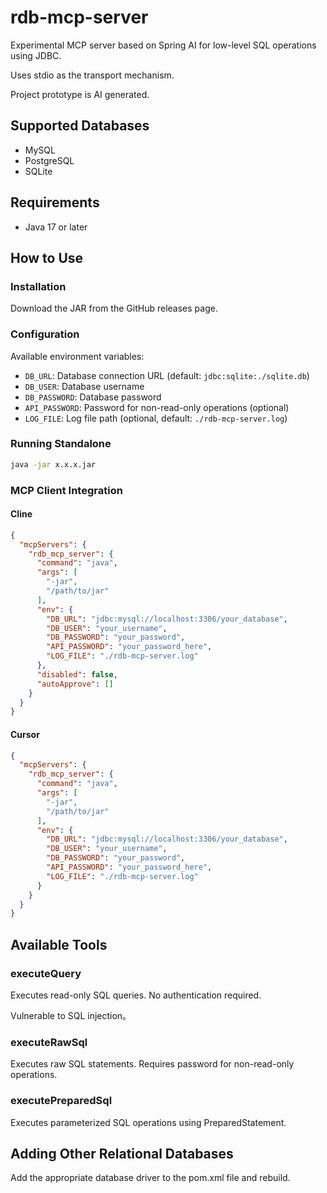 # rdb-mcp-server

Experimental MCP server based on Spring AI for low-level SQL operations using JDBC. 

Uses stdio as the transport mechanism.

Project prototype is AI generated.



## Supported Databases
- MySQL
- PostgreSQL
- SQLite

## Requirements

- Java 17 or later

## How to Use

### Installation
Download the JAR from the GitHub releases page.

### Configuration

Available environment variables:
- `DB_URL`: Database connection URL (default: `jdbc:sqlite:./sqlite.db`)
- `DB_USER`: Database username 
- `DB_PASSWORD`: Database password
- `API_PASSWORD`: Password for non-read-only operations (optional)
- `LOG_FILE`: Log file path (optional, default: `./rdb-mcp-server.log`)


### Running Standalone
```bash
java -jar x.x.x.jar
```

### MCP Client Integration

#### Cline
```json
{
  "mcpServers": {
    "rdb_mcp_server": {
      "command": "java",
      "args": [
        "-jar",
        "/path/to/jar"
      ],
      "env": {
        "DB_URL": "jdbc:mysql://localhost:3306/your_database",
        "DB_USER": "your_username",
        "DB_PASSWORD": "your_password",
        "API_PASSWORD": "your_password_here",
        "LOG_FILE": "./rdb-mcp-server.log"
      },
      "disabled": false,
      "autoApprove": []
    }
  }
}
```

#### Cursor
```json
{
  "mcpServers": {
    "rdb_mcp_server": {
      "command": "java",
      "args": [
        "-jar",
        "/path/to/jar"
      ],
      "env": {
        "DB_URL": "jdbc:mysql://localhost:3306/your_database",
        "DB_USER": "your_username",
        "DB_PASSWORD": "your_password",
        "API_PASSWORD": "your_password_here",
        "LOG_FILE": "./rdb-mcp-server.log"
      }
    }
  }
}
```

## Available Tools

### executeQuery
Executes read-only SQL queries. No authentication required.

Vulnerable to SQL injection。


### executeRawSql
Executes raw SQL statements. Requires password for non-read-only operations.


### executePreparedSql
Executes parameterized SQL operations using PreparedStatement.


## Adding Other Relational Databases
Add the appropriate database driver to the pom.xml file and rebuild. 